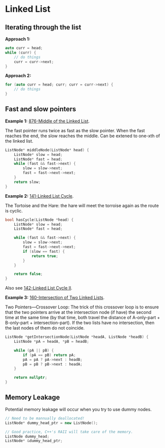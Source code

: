 # Linked List

## Iterating through the list

**Approach 1:**

```c++
auto curr = head;
while (curr) {
    // do things
    curr = curr->next;
}
```

**Approach 2:**

```c++
for (auto curr = head; curr; curr = curr->next) {
    // do things
}
```

## Fast and slow pointers

**Example 1:** [876-Middle of the Linked List](../800-899/876-Middle-of-the-Linked-List.md).

The fast pointer runs twice as fast as the slow pointer. When the fast reaches the end, the slow reaches the middle. Can be extened to one-xth of the linked list.

```c++
ListNode* middleNode(ListNode* head) {
    ListNode* slow = head;
    ListNode* fast = head;
    while (fast && fast->next) {
        slow = slow->next;
        fast = fast->next->next;
    }
    return slow;
}
```

**Example 2:** [141-Linked List Cycle](../100-199/141-Linked-List-Cycle.md).

The Tortoise and the Hare: the hare will meet the torroise again as the route is cyclic.

```c++
bool hasCycle(ListNode *head) {
    ListNode* slow = head;
    ListNode* fast = head;

    while (fast && fast->next) {
        slow = slow->next;
        fast = fast->next->next;
        if (slow == fast) {
            return true;
        }
    }

    return false;
}
```

Also see [142-Linked List Cycle II](../100-199/141-Linked-List-Cycle-II.md).

**Example 3:** [160-Intersection of Two Linked Lists](../100-199/160-Intersection-of-Two-Linked-Lists.md).

Two Pointers—Crossover Loop: The trick of this crossover loop is to ensure that the two pointers arrive at the intersection node (if have) the second time at the same time (by that time, both travel the distance of A-only-part + B-only-part + intersection-part). If the two lists have no intersection, then the last nodes of them do not coincide.

```c++
ListNode *getIntersectionNode(ListNode *headA, ListNode *headB) {
    ListNode *pA = headA, *pB = headB;

    while (pA || pB) {
        if (pA == pB) return pA;  
        pA = pA ? pA->next : headB;
        pB = pB ? pB->next : headA;
    }

    return nullptr;
}
```

## Memory Leakage

Potential memory leakage will occur when you try to use dummy nodes.

```c++
// Need to be mannually deallocated!
ListNode* dummy_head_ptr = new ListNode();

// Good practice, C++'s RAII will take care of the memory.
ListNode dummy_head;
ListNode* &dummy_head_ptr;
```
